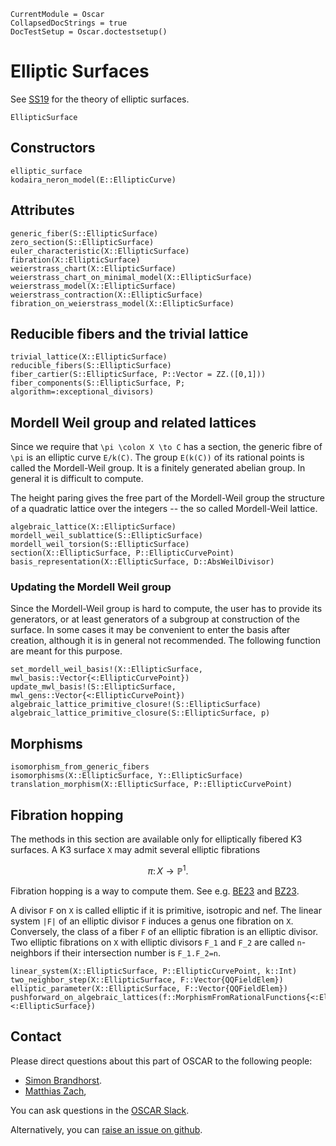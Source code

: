 ```@meta
CurrentModule = Oscar
CollapsedDocStrings = true
DocTestSetup = Oscar.doctestsetup()
```

# Elliptic Surfaces
See [SS19](@cite) for the theory of elliptic surfaces.

```@docs
EllipticSurface
```

## Constructors
```@docs
elliptic_surface
kodaira_neron_model(E::EllipticCurve)
```

## Attributes
```@docs
generic_fiber(S::EllipticSurface)
zero_section(S::EllipticSurface)
euler_characteristic(X::EllipticSurface)
fibration(X::EllipticSurface)
weierstrass_chart(X::EllipticSurface)
weierstrass_chart_on_minimal_model(X::EllipticSurface)
weierstrass_model(X::EllipticSurface)
weierstrass_contraction(X::EllipticSurface)
fibration_on_weierstrass_model(X::EllipticSurface)
```

## Reducible fibers and the trivial lattice 
```@docs
trivial_lattice(X::EllipticSurface)
reducible_fibers(S::EllipticSurface)
fiber_cartier(S::EllipticSurface, P::Vector = ZZ.([0,1]))
fiber_components(S::EllipticSurface, P; algorithm=:exceptional_divisors)
```

## Mordell Weil group and related lattices
Since we require that ``\pi \colon X \to C`` has a section, the generic fibre of ``\pi`` is an elliptic curve ``E/k(C)``. The group ``E(k(C))`` of its rational points is called the Mordell-Weil group. It is a finitely generated abelian group. In general it is difficult to compute.

The height paring gives the free part of the Mordell-Weil group the structure of a quadratic lattice over the integers -- the so called Mordell-Weil lattice. 

```@docs
algebraic_lattice(X::EllipticSurface)
mordell_weil_sublattice(S::EllipticSurface)
mordell_weil_torsion(S::EllipticSurface)
section(X::EllipticSurface, P::EllipticCurvePoint)
basis_representation(X::EllipticSurface, D::AbsWeilDivisor)
```

### Updating the Mordell Weil group
Since the Mordell-Weil group is hard to compute, the user has to provide its generators, or at least generators of a subgroup
at construction of the surface. In some cases it may be convenient to enter the basis after creation, although it is in general not recommended. The following function are meant for this purpose.
```@docs
set_mordell_weil_basis!(X::EllipticSurface, mwl_basis::Vector{<:EllipticCurvePoint})
update_mwl_basis!(S::EllipticSurface, mwl_gens::Vector{<:EllipticCurvePoint})
algebraic_lattice_primitive_closure!(S::EllipticSurface)
algebraic_lattice_primitive_closure(S::EllipticSurface, p)
```

## Morphisms
```@docs
isomorphism_from_generic_fibers
isomorphisms(X::EllipticSurface, Y::EllipticSurface)
translation_morphism(X::EllipticSurface, P::EllipticCurvePoint)
```

## Fibration hopping
The methods in this section are available only for elliptically fibered K3 surfaces. 
A K3 surface ``X`` may admit several elliptic fibrations 
```math
\pi \colon X \to \mathbb{P}^1.
```
Fibration hopping is a way to compute them. 
See e.g. [BE23](@cite) and [BZ23](@cite).

A divisor ``F`` on ``X`` is called elliptic if it is primitive, isotropic and nef. 
The linear system ``|F|`` of an elliptic divisor ``F`` induces a genus one fibration on ``X``.
Conversely, the class of a fiber ``F`` of an elliptic fibration is an elliptic divisor.
Two elliptic fibrations on ``X`` with elliptic divisors ``F_1`` and ``F_2`` are called ``n``-neighbors if their intersection number is ``F_1.F_2=n``.
  
```@docs
linear_system(X::EllipticSurface, P::EllipticCurvePoint, k::Int)
two_neighbor_step(X::EllipticSurface, F::Vector{QQFieldElem})
elliptic_parameter(X::EllipticSurface, F::Vector{QQFieldElem})
pushforward_on_algebraic_lattices(f::MorphismFromRationalFunctions{<:EllipticSurface, <:EllipticSurface})
```
## Contact

Please direct questions about this part of OSCAR to the following people:
* [Simon Brandhorst](https://www.math.uni-sb.de/ag/brandhorst/index.php?lang=en).
* [Matthias Zach](https://math.rptu.de/en/wgs/agag/people/members),

You can ask questions in the [OSCAR Slack](https://www.oscar-system.org/community/#slack).

Alternatively, you can [raise an issue on github](https://www.oscar-system.org/community/#how-to-report-issues).
